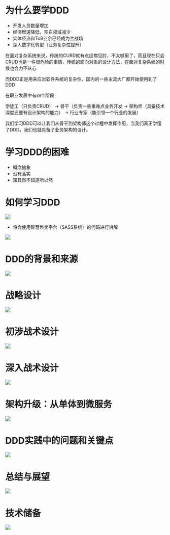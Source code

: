 # 为什么要学DDD

- 开发人员数量增加
- 经济增速降低，空白领域减少
- 实体经济和ToB业余已经成为主战场
- 深入数字化转型（业务复杂性提升）

在面对复杂系统来说，传统的CURD就有点捉襟见肘，不太够用了，而且现在只会CRUD也是一件很危险的事情，传统的面向对象的设计方法，在面对复杂系统的时候也会力不从心

而DDD正是用来应对软件系统的复杂性，国内的一些主流大厂都开始使用到了DDD

在职业发展中有四个阶段

学徒工（只负责CRUD） -> 骨干（负责一些重难点业务开发 -> 架构师（具备技术深度还要有设计架构的能力） -> 行业专家（能引领一个行业的发展）

我们学习DDD可以让我们从骨干到架构师这个过程中发挥作用，当我们真正学懂了DDD，我们也就具备了业务架构的设计。

# 学习DDD的困难

- 概念抽象
- 没有落实
- 知其然不知道所以然

# 如何学习DDD

![](image/Pasted%20image%2020220902135618.png)

- 将会使用智慧售卖平台（SASS系统）的代码进行讲解

![](image/Pasted%20image%2020220902135757.png)

# DDD的背景和来源

![](image/Pasted%20image%2020220902135933.png)

# 战略设计

![](image/Pasted%20image%2020220902140024.png)

# 初涉战术设计

![](image/Pasted%20image%2020220902140410.png)

# 深入战术设计

![](image/Pasted%20image%2020220902140443.png)

# 架构升级：从单体到微服务

![](image/Pasted%20image%2020220902140828.png)

# DDD实践中的问题和关键点

![](image/Pasted%20image%2020220902140928.png)

# 总结与展望

![](image/Pasted%20image%2020220902141019.png)

# 技术储备

![](image/Pasted%20image%2020220902141047.png)
